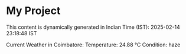 # My Project

This content is dynamically generated in Indian Time (IST): 2025-02-14 23:18:48 IST


Current Weather in Coimbatore:
Temperature: 24.88 °C
Condition: haze
